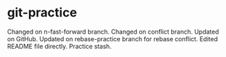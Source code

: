 # git-practice
Changed on n-fast-forward branch.
Changed on conflict branch.
Updated on GitHub.
Updated on rebase-practice branch for rebase conflict.
Edited README file directly.
Practice stash.

